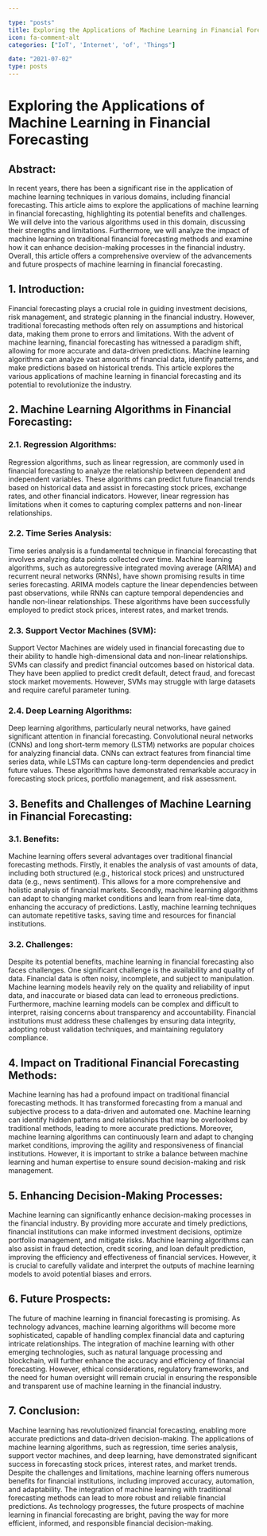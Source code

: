```yaml
---

type: "posts"
title: Exploring the Applications of Machine Learning in Financial Forecasting
icon: fa-comment-alt
categories: ["IoT', 'Internet', 'of', 'Things"]

date: "2021-07-02"
type: posts
---
```





# Exploring the Applications of Machine Learning in Financial Forecasting

## Abstract:
In recent years, there has been a significant rise in the application of machine learning techniques in various domains, including financial forecasting. This article aims to explore the applications of machine learning in financial forecasting, highlighting its potential benefits and challenges. We will delve into the various algorithms used in this domain, discussing their strengths and limitations. Furthermore, we will analyze the impact of machine learning on traditional financial forecasting methods and examine how it can enhance decision-making processes in the financial industry. Overall, this article offers a comprehensive overview of the advancements and future prospects of machine learning in financial forecasting.

## 1. Introduction:
Financial forecasting plays a crucial role in guiding investment decisions, risk management, and strategic planning in the financial industry. However, traditional forecasting methods often rely on assumptions and historical data, making them prone to errors and limitations. With the advent of machine learning, financial forecasting has witnessed a paradigm shift, allowing for more accurate and data-driven predictions. Machine learning algorithms can analyze vast amounts of financial data, identify patterns, and make predictions based on historical trends. This article explores the various applications of machine learning in financial forecasting and its potential to revolutionize the industry.

## 2. Machine Learning Algorithms in Financial Forecasting:
### 2.1. Regression Algorithms:
Regression algorithms, such as linear regression, are commonly used in financial forecasting to analyze the relationship between dependent and independent variables. These algorithms can predict future financial trends based on historical data and assist in forecasting stock prices, exchange rates, and other financial indicators. However, linear regression has limitations when it comes to capturing complex patterns and non-linear relationships.

### 2.2. Time Series Analysis:
Time series analysis is a fundamental technique in financial forecasting that involves analyzing data points collected over time. Machine learning algorithms, such as autoregressive integrated moving average (ARIMA) and recurrent neural networks (RNNs), have shown promising results in time series forecasting. ARIMA models capture the linear dependencies between past observations, while RNNs can capture temporal dependencies and handle non-linear relationships. These algorithms have been successfully employed to predict stock prices, interest rates, and market trends.

### 2.3. Support Vector Machines (SVM):
Support Vector Machines are widely used in financial forecasting due to their ability to handle high-dimensional data and non-linear relationships. SVMs can classify and predict financial outcomes based on historical data. They have been applied to predict credit default, detect fraud, and forecast stock market movements. However, SVMs may struggle with large datasets and require careful parameter tuning.

### 2.4. Deep Learning Algorithms:
Deep learning algorithms, particularly neural networks, have gained significant attention in financial forecasting. Convolutional neural networks (CNNs) and long short-term memory (LSTM) networks are popular choices for analyzing financial data. CNNs can extract features from financial time series data, while LSTMs can capture long-term dependencies and predict future values. These algorithms have demonstrated remarkable accuracy in forecasting stock prices, portfolio management, and risk assessment.

## 3. Benefits and Challenges of Machine Learning in Financial Forecasting:
### 3.1. Benefits:
Machine learning offers several advantages over traditional financial forecasting methods. Firstly, it enables the analysis of vast amounts of data, including both structured (e.g., historical stock prices) and unstructured data (e.g., news sentiment). This allows for a more comprehensive and holistic analysis of financial markets. Secondly, machine learning algorithms can adapt to changing market conditions and learn from real-time data, enhancing the accuracy of predictions. Lastly, machine learning techniques can automate repetitive tasks, saving time and resources for financial institutions.

### 3.2. Challenges:
Despite its potential benefits, machine learning in financial forecasting also faces challenges. One significant challenge is the availability and quality of data. Financial data is often noisy, incomplete, and subject to manipulation. Machine learning models heavily rely on the quality and reliability of input data, and inaccurate or biased data can lead to erroneous predictions. Furthermore, machine learning models can be complex and difficult to interpret, raising concerns about transparency and accountability. Financial institutions must address these challenges by ensuring data integrity, adopting robust validation techniques, and maintaining regulatory compliance.

## 4. Impact on Traditional Financial Forecasting Methods:
Machine learning has had a profound impact on traditional financial forecasting methods. It has transformed forecasting from a manual and subjective process to a data-driven and automated one. Machine learning can identify hidden patterns and relationships that may be overlooked by traditional methods, leading to more accurate predictions. Moreover, machine learning algorithms can continuously learn and adapt to changing market conditions, improving the agility and responsiveness of financial institutions. However, it is important to strike a balance between machine learning and human expertise to ensure sound decision-making and risk management.

## 5. Enhancing Decision-Making Processes:
Machine learning can significantly enhance decision-making processes in the financial industry. By providing more accurate and timely predictions, financial institutions can make informed investment decisions, optimize portfolio management, and mitigate risks. Machine learning algorithms can also assist in fraud detection, credit scoring, and loan default prediction, improving the efficiency and effectiveness of financial services. However, it is crucial to carefully validate and interpret the outputs of machine learning models to avoid potential biases and errors.

## 6. Future Prospects:
The future of machine learning in financial forecasting is promising. As technology advances, machine learning algorithms will become more sophisticated, capable of handling complex financial data and capturing intricate relationships. The integration of machine learning with other emerging technologies, such as natural language processing and blockchain, will further enhance the accuracy and efficiency of financial forecasting. However, ethical considerations, regulatory frameworks, and the need for human oversight will remain crucial in ensuring the responsible and transparent use of machine learning in the financial industry.

## 7. Conclusion:
Machine learning has revolutionized financial forecasting, enabling more accurate predictions and data-driven decision-making. The applications of machine learning algorithms, such as regression, time series analysis, support vector machines, and deep learning, have demonstrated significant success in forecasting stock prices, interest rates, and market trends. Despite the challenges and limitations, machine learning offers numerous benefits for financial institutions, including improved accuracy, automation, and adaptability. The integration of machine learning with traditional forecasting methods can lead to more robust and reliable financial predictions. As technology progresses, the future prospects of machine learning in financial forecasting are bright, paving the way for more efficient, informed, and responsible financial decision-making.